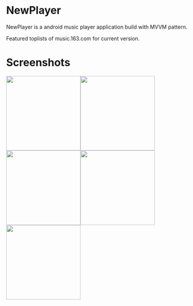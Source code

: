 # NewPlayer
NewPlayer is a android music player application build with MVVM pattern.

Featured toplists of music.163.com for current version.

# Screenshots
<img src="https://github.com/nicognaW/NewPlayer/blob/master/screenshots/Screenshot_2020-06-11-20-26-53-718_com.nicow.newp.jpg" width = "200" alt="" align=center /><img src="https://github.com/nicognaW/NewPlayer/blob/master/screenshots/Screenshot_2020-06-11-20-26-57-013_com.nicow.newp.jpg" width = "200" alt="" align=center /><img src="https://github.com/nicognaW/NewPlayer/blob/master/screenshots/Screenshot_2020-06-11-20-27-06-222_com.nicow.newp.jpg" width = "200" alt="" align=center /><img src="https://github.com/nicognaW/NewPlayer/blob/master/screenshots/Screenshot_2020-06-11-20-27-14-546_com.nicow.newp.jpg" width = "200" alt="" align=center /><img src="https://github.com/nicognaW/NewPlayer/blob/master/screenshots/Screenshot_2020-06-11-20-27-21-586_com.nicow.newp.jpg" width = "200" alt="" align=center />

